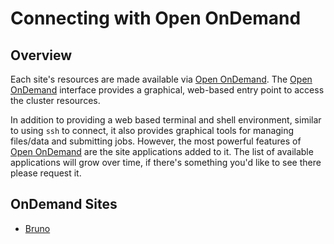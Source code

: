 # Connecting with Open OnDemand

## Overview
Each site's resources are made available via [Open
OnDemand](https://openondemand.org/). The [Open
OnDemand](https://openondemand.org/) interface provides a graphical, web-based
entry point to access the cluster resources. 

In addition to providing a web based terminal and shell environment, similar to
using `ssh` to connect, it also provides graphical tools for managing
files/data and submitting jobs. However, the most powerful features of [Open
OnDemand](https://openondemand.org/) are the site applications added to it. The
list of available applications will grow over time, if there's something you'd
like to see there please request it. 

## OnDemand Sites

* [Bruno](https://ondemand.bruno.czbiohub.org)


